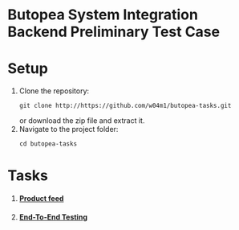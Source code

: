 # Butopea System Integration Backend Preliminary Test Case

# Setup
1. Clone the repository:
    ```shell
    git clone http://https://github.com/w04m1/butopea-tasks.git
    ```
    or download the zip file and extract it.
2. Navigate to the project folder: 
    ```shell
    cd butopea-tasks
    ```


# Tasks
1. #### [Product feed](https://github.com/w04m1/butopea-tasks/tree/main/butopea-task01)
2. #### [End-To-End Testing](https://github.com/w04m1/butopea-tasks/tree/main/butopea-task02)
